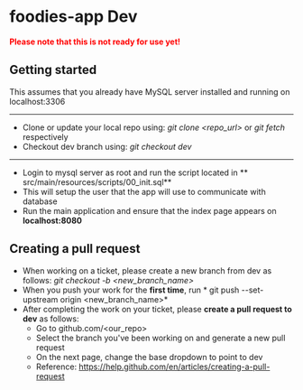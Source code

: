 # foodies-app Dev

<span style="color: red; font-weight: bolder;">Please note that this is not ready for use yet!</span>

## Getting started
This assumes that you already have  MySQL server installed and running on localhost:3306
<hr>

* Clone or update your local repo using:  *git clone <repo_url>* or *git fetch* respectively
* Checkout dev branch using: *git checkout dev*

<hr>

* Login to mysql server as root and run the script located in ** src/main/resources/scripts/00_init.sql**
* This will setup the user that the app will use to communicate with database
* Run the main application and ensure that the index page appears on **localhost:8080**

## Creating a pull request
* When working on a ticket, please create a new branch from dev as follows: *git checkout -b <new_branch_name>*
* When you push your work for the **first time**, run * git push --set-upstream origin <new_branch_name>* 
* After completing the work on your ticket, please **create a pull request to dev** as follows:
  *  Go to github.com/<our_repo>
  *  Select the branch you've been working on and generate a new pull request
  *  On the next page, change the base dropdown to point to dev
  *  Reference: https://help.github.com/en/articles/creating-a-pull-request
